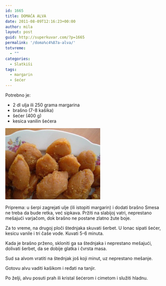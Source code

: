 ```yaml
---
id: 1665
title: DOMAĆA ALVA
date: 2011-08-09T12:16:23+00:00
author: mila
layout: post
guid: http://superkuvar.com/?p=1665
permalink: '/doma%c4%87a-alva/'
totvreme:
  - ""
categories:
  - Slatkiši
tags:
  - margarin
  - šećer
---
```

Potrebno je:

  * 2 dl ulja ili 250 grama margarina
  * brašno (7-8 kašika)
  * šećer (400 g)
  * kesica vanilin šećera

<img class="alignnone size-medium wp-image-1667" title="domaca alava turska" src="/wp-content/uploads/2011/08/domaca-alava-turska1-300x225.jpg" alt="" width="300" height="225" /> 

Priprema: u šerpi zagrejati ulje (ili istopiti margarin) i dodati brašno Smesa ne treba da bude retka, već sipkava. Pržiti na slabijoj vatri, neprestano mešajući varjačom, dok brašno ne postane zlatno žute boje.

Za to vreme, na drugoj ploči štednjaka skuvati šerbet. U lonac sipati šećer, kesicu vanile i tri čaše vode. Kuvati 5-6 minuta.

Kada je brašno prženo, skloniti ga sa štednjaka i neprestano mešajući, dolivati šerbet, da se dobije glatka i čvrsta masa.

Sud sa alvom vratiti na štednjak još koji minut, uz neprestano mešanje.

Gotovu alvu vaditi kašikom i ređati na tanjir.

Po želji, alvu posuti prah ili kristal šećerom i cimetom i služiti hladnu.